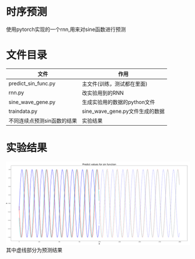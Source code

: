 # 时序预测
使用pytorch实现的一个rnn,用来对sine函数进行预测

# 文件目录
|文件|作用|
|-|-|
|predict_sin_func.py |主文件(训练，测试都在里面)|
|rnn.py|改实验用到的RNN|
|sine_wave_gene.py|生成实验用的数据的python文件|
|traindata.py|sine_wave_gene.py文件生成的数据|
|不同连续点预测sin函数的结果|实验结果|

# 实验结果
![avatar](/result.png)
其中虚线部分为预测结果

